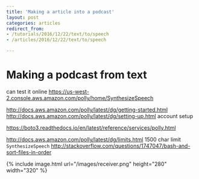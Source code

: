 ```yaml
---
title: 'Making a article into a podcast'
layout: post
categories: articles
redirect_from:
- /tutorials/2016/12/22/text/to/speech
- /articles/2016/12/22/text/to/speech

---
```


# Making a podcast from text 

can test it online https://us-west-2.console.aws.amazon.com/polly/home/SynthesizeSpeech

http://docs.aws.amazon.com/polly/latest/dg/getting-started.html
http://docs.aws.amazon.com/polly/latest/dg/setting-up.html account setup

https://boto3.readthedocs.io/en/latest/reference/services/polly.html


http://docs.aws.amazon.com/polly/latest/dg/limits.html
1500 char limit
`SynthesizeSpeech`
http://stackoverflow.com/questions/1747047/bash-and-sort-files-in-order


{% include image.html url="/images/receiver.png" height="280" width="320" %}
